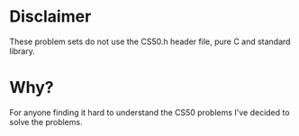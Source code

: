 # Disclaimer
These problem sets do not use the CS50.h header file, pure C and standard library. 

# Why?
For anyone finding it hard to understand the CS50 problems I've decided to solve the problems. 
